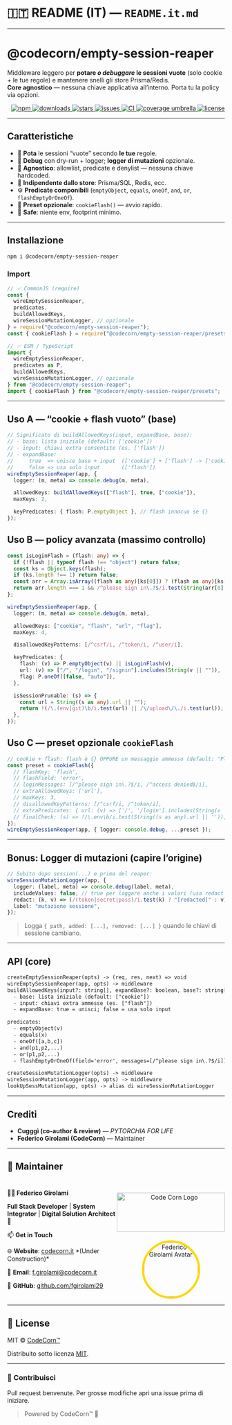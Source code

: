 # 🇮🇹 README (IT) — **`README.it.md`**

---

# @codecorn/empty-session-reaper

Middleware leggero per **potare _o debuggare_ le sessioni vuote** (solo cookie + le tue regole) e mantenere snelli gli store Prisma/Redis.  
**Core agnostico** — nessuna chiave applicativa all’interno. Porta tu la policy via opzioni.

<p align="right">
  <a href="https://www.npmjs.com/package/@codecorn/empty-session-reaper">
    <img alt="npm" src="https://img.shields.io/npm/v/@codecorn/empty-session-reaper?logo=npm&label=npm">
  </a>
  <a href="https://www.npmjs.com/package/@codecorn/empty-session-reaper">
    <img alt="downloads" src="https://img.shields.io/npm/dt/@codecorn/empty-session-reaper?color=blue&label=downloads">
  </a>
  <a href="https://github.com/CodeCornTech/empty-session-reaper/stargazers">
    <img alt="stars" src="https://img.shields.io/github/stars/CodeCornTech/empty-session-reaper?style=social">
  </a>
  <a href="https://github.com/CodeCornTech/empty-session-reaper/issues">
    <img alt="issues" src="https://img.shields.io/github/issues/CodeCornTech/empty-session-reaper">
  </a>
  <a href="https://github.com/CodeCornTech/empty-session-reaper/actions">
    <img alt="CI" src="https://github.com/CodeCornTech/empty-session-reaper/actions/workflows/test.yml/badge.svg">
  </a>
  <a href="https://codecov.io/gh/CodeCornTech/empty-session-reaper">
    <img alt="coverage umbrella" src="https://img.shields.io/badge/copertura-ombrello-9cf?logo=umbrella&logoColor=white">
  </a>
  <a href="LICENSE">
    <img alt="license" src="https://img.shields.io/github/license/CodeCornTech/empty-session-reaper">
  </a>
</p>

---

## Caratteristiche

- 🧹 **Pota** le sessioni “vuote” secondo **le tue** regole.
- 🔎 **Debug** con dry-run + logger; **logger di mutazioni** opzionale.
- 🧩 **Agnostico**: allowlist, predicate e denylist — nessuna chiave hardcoded.
- 🧪 **Indipendente dallo store**: Prisma/SQL, Redis, ecc.
- ⚙️ **Predicate componibili** (`emptyObject`, `equals`, `oneOf`, `and`, `or`, `flashEmptyOrOneOf`).
- 🧰 **Preset opzionale**: `cookieFlash()` — avvio rapido.
- 🧯 **Safe**: niente env, footprint minimo.

---

## Installazione

```bash
npm i @codecorn/empty-session-reaper
```

### Import

```js
// ✅ CommonJS (require)
const {
  wireEmptySessionReaper,
  predicates,
  buildAllowedKeys,
  wireSessionMutationLogger, // opzionale
} = require("@codecorn/empty-session-reaper");
const { cookieFlash } = require("@codecorn/empty-session-reaper/presets");
```

```ts
// ✅ ESM / TypeScript
import {
  wireEmptySessionReaper,
  predicates as P,
  buildAllowedKeys,
  wireSessionMutationLogger, // opzionale
} from "@codecorn/empty-session-reaper";
import { cookieFlash } from "@codecorn/empty-session-reaper/presets";
```

---

## Uso A — “cookie + flash vuoto” (base)

```ts
// Significato di buildAllowedKeys(input, expandBase, base):
// - base: lista iniziale (default: ['cookie'])
// - input: chiavi extra consentite (es. ['flash'])
// - expandBase:
//     true  => unisce base + input  (['cookie'] + ['flash'] -> ['cookie','flash'])
//     false => usa solo input       (['flash'])
wireEmptySessionReaper(app, {
  logger: (m, meta) => console.debug(m, meta),

  allowedKeys: buildAllowedKeys(["flash"], true, ["cookie"]),
  maxKeys: 2,

  keyPredicates: { flash: P.emptyObject }, // flash innocuo se {}
});
```

## Uso B — policy avanzata (massimo controllo)

```ts
const isLoginFlash = (flash: any) => {
  if (!flash || typeof flash !== "object") return false;
  const ks = Object.keys(flash);
  if (ks.length !== 1) return false;
  const arr = Array.isArray((flash as any)[ks[0]]) ? (flash as any)[ks[0]] : [];
  return arr.length === 1 && /^please sign in\.?$/i.test(String(arr[0] || ""));
};

wireEmptySessionReaper(app, {
  logger: (m, meta) => console.debug(m, meta),

  allowedKeys: ["cookie", "flash", "url", "flag"],
  maxKeys: 4,

  disallowedKeyPatterns: [/^csrf/i, /^token/i, /^user/i],

  keyPredicates: {
    flash: (v) => P.emptyObject(v) || isLoginFlash(v),
    url: (v) => ["/", "/login", "/signin"].includes(String(v || "")),
    flag: P.oneOf([false, "auto"]),
  },

  isSessionPrunable: (s) => {
    const url = String((s as any).url || "");
    return !(/\.(env|git)\b/i.test(url) || /\/upload\/\./i.test(url));
  },
});
```

## Uso C — preset opzionale `cookieFlash`

```ts
// cookie + flash: flash è {} OPPURE un messaggio ammesso (default: "Please sign in.")
const preset = cookieFlash({
  // flashKey: 'flash',
  // flashField: 'error',
  // loginMessages: [/^please sign in\.?$/i, /^access denied$/i],
  // extraAllowedKeys: ['url'],
  // maxKeys: 3,
  // disallowedKeyPatterns: [/^csrf/i, /^token/i],
  // extraPredicates: { url: (v) => ['/', '/login'].includes(String(v || '')) },
  // finalCheck: (s) => !/\.env\b/i.test(String((s as any).url || '')),
});
wireEmptySessionReaper(app, { logger: console.debug, ...preset });
```

---

## Bonus: Logger di mutazioni (capire l’origine)

```ts
// Subito dopo session(...) e prima del reaper:
wireSessionMutationLogger(app, {
  logger: (label, meta) => console.debug(label, meta),
  includeValues: false, // true per loggare anche i valori (usa redact per mascherarli)
  redact: (k, v) => (/(token|secret|pass)/i.test(k) ? "[redacted]" : v),
  label: "mutazione sessione",
});
```

> Logga `{ path, added: [...], removed: [...] }` quando le chiavi di sessione cambiano.

---

## API (core)

```txt
createEmptySessionReaper(opts) -> (req, res, next) => void
wireEmptySessionReaper(app, opts) -> middleware
buildAllowedKeys(input?: string[], expandBase?: boolean, base?: string[]) -> string[]
  - base: lista iniziale (default: ["cookie"])
  - input: chiavi extra ammesse (es. ["flash"])
  - expandBase: true = unisci; false = usa solo input

predicates:
  - emptyObject(v)
  - equals(x)
  - oneOf([a,b,c])
  - and(p1,p2,...)
  - or(p1,p2,...)
  - flashEmptyOrOneOf(field='error', messages=[/^please sign in\.?$/i])

createSessionMutationLogger(opts) -> middleware
wireSessionMutationLogger(app, opts) -> middleware
lookUpSessMutation(app, opts) -> alias di wireSessionMutationLogger
```

---

## Crediti

- **Cugggì (co-author & review)** — _PYTORCHIA FOR LIFE_
- **Federico Girolami (CodeCorn)** — Maintainer

---

## 👤 Maintainer

<div style="display: flex; justify-content: space-between; align-items: center;"> 
  <div> 
    <p><strong>👨‍💻 Federico Girolami</strong></p> 
    <p><strong>Full Stack Developer</strong> | <strong>System Integrator</strong> | <strong>Digital Solution Architect</strong> 🚀</p> 
    <p>📫 <strong>Get in Touch</strong></p> 
    <p>🌐 <strong>Website</strong>: <a href="https://codecorn.it">codecorn.it</a> *(Under Construction)*</p> 
    <p>📧 <strong>Email</strong>: <a href="mailto:f.girolami@codecorn.it">f.girolami@codecorn.it</a></p> 
    <p>🐙 <strong>GitHub</strong>: <a href="https://github.com/fgirolami29">github.com/fgirolami29</a></p> 
  </div> 
  <div style="text-align: center;">
    <a href="https://www.codecorn.it"> 
      <img src="https://codecorn.it/wp-content/uploads/2025/05/CODECORN-trasp-qhite.png" alt="Code Corn Logo"  width="250px" height="90px" style="margin-top:30px;margin-bottom:20px;"/>
    </a> 
    <a href="https://github.com/fgirolami29"> 
      <img src="https://avatars.githubusercontent.com/u/68548715?s=200&v=4" alt="Federico Girolami Avatar" style="border-radius: 50%; width: 125px; height: 125px;border: 5px solid gold" /> 
    </a> 
  </div> 
</div>

---

## 📝 License

MIT © [CodeCorn™](https://codecorn.it)

Distribuito sotto licenza [MIT](LICENSE).

---

### 🤝 Contribuisci

Pull request benvenute. Per grosse modifiche apri una issue prima di iniziare.

> Powered by CodeCorn™ 🚀
